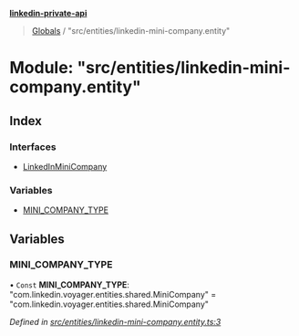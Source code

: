 **[linkedin-private-api](../README.md)**

> [Globals](../globals.md) / "src/entities/linkedin-mini-company.entity"

# Module: "src/entities/linkedin-mini-company.entity"

## Index

### Interfaces

- [LinkedInMiniCompany](../interfaces/_src_entities_linkedin_mini_company_entity_.linkedinminicompany.md)

### Variables

- [MINI_COMPANY_TYPE](_src_entities_linkedin_mini_company_entity_.md#mini_company_type)

## Variables

### MINI_COMPANY_TYPE

• `Const` **MINI_COMPANY_TYPE**: \"com.linkedin.voyager.entities.shared.MiniCompany\" = "com.linkedin.voyager.entities.shared.MiniCompany"

_Defined in [src/entities/linkedin-mini-company.entity.ts:3](https://github.com/eilonmore/linkedin-private-api/blob/354b20a/src/entities/linkedin-mini-company.entity.ts#L3)_
